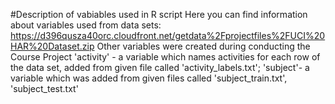 #Description of vabiables used in R script
Here you can find information about variables used from data sets: https://d396qusza40orc.cloudfront.net/getdata%2Fprojectfiles%2FUCI%20HAR%20Dataset.zip 
Other variables were created during conducting the Course Project
'activity' - a variable which names activities for each row of the data set, added from given file called 'activity_labels.txt'; 'subject'- a variable which was added from given files called 'subject_train.txt', 'subject_test.txt'
